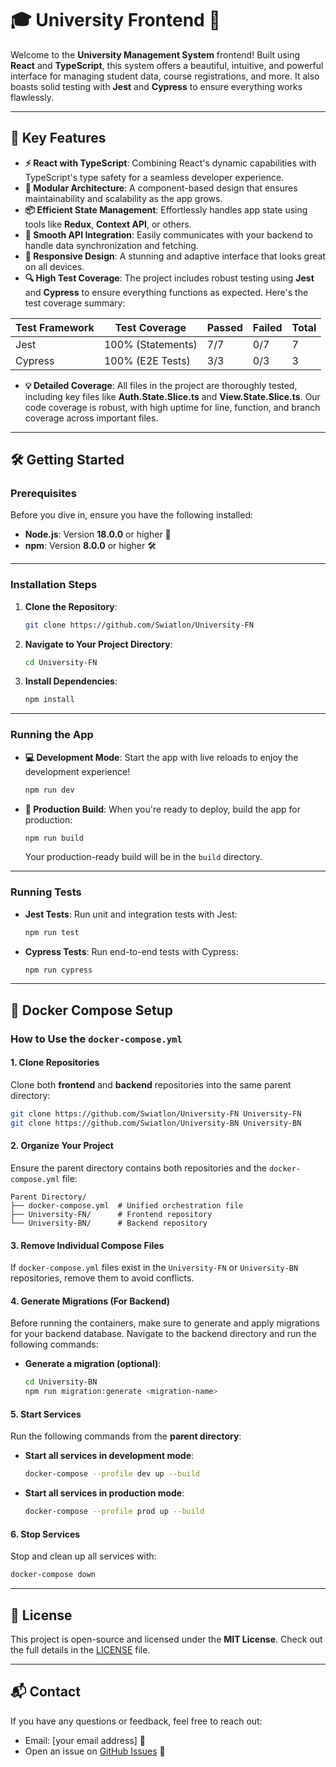 # 🎓 **University Frontend** 🌟

Welcome to the **University Management System** frontend! Built using **React** and **TypeScript**, this system offers a beautiful, intuitive, and powerful interface for managing student data, course registrations, and more. It also boasts solid testing with **Jest** and **Cypress** to ensure everything works flawlessly.

---

## 🚀 **Key Features**

- **⚡️ React with TypeScript**: Combining React's dynamic capabilities with TypeScript's type safety for a seamless developer experience.
- **🧩 Modular Architecture**: A component-based design that ensures maintainability and scalability as the app grows.
- **📦 Efficient State Management**: Effortlessly handles app state using tools like **Redux**, **Context API**, or others.
- **🔗 Smooth API Integration**: Easily communicates with your backend to handle data synchronization and fetching.
- **📱 Responsive Design**: A stunning and adaptive interface that looks great on all devices.
- **🔍 High Test Coverage**: The project includes robust testing using **Jest** and **Cypress** to ensure everything functions as expected. Here's the test coverage summary:

| **Test Framework** | **Test Coverage**    | **Passed** | **Failed** | **Total** |
|--------------------|----------------------|------------|------------|-----------|
| Jest               | 100% (Statements)    | 7/7        | 0/7        | 7         |
| Cypress            | 100% (E2E Tests)     | 3/3        | 0/3        | 3         |

- **💡 Detailed Coverage**: All files in the project are thoroughly tested, including key files like **Auth.State.Slice.ts** and **View.State.Slice.ts**. Our code coverage is robust, with high uptime for line, function, and branch coverage across important files.

---

## 🛠️ **Getting Started**

### **Prerequisites**

Before you dive in, ensure you have the following installed:

- **Node.js**: Version **18.0.0** or higher 🌱
- **npm**: Version **8.0.0** or higher 🛠️

---

### **Installation Steps**

1. **Clone the Repository**:
   ```bash
   git clone https://github.com/Swiatlon/University-FN
   ```

2. **Navigate to Your Project Directory**:
   ```bash
   cd University-FN
   ```

3. **Install Dependencies**:
   ```bash
   npm install
   ```

---

### **Running the App**

- **💻 Development Mode**:
   Start the app with live reloads to enjoy the development experience!
   ```bash
   npm run dev
   ```

- **🚀 Production Build**:
   When you're ready to deploy, build the app for production:
   ```bash
   npm run build
   ```
   Your production-ready build will be in the `build` directory.

---

### **Running Tests**

- **Jest Tests**: Run unit and integration tests with Jest:
   ```bash
   npm run test
   ```

- **Cypress Tests**: Run end-to-end tests with Cypress:
   ```bash
   npm run cypress
   ```

---

## 🧩 **Docker Compose Setup**

### How to Use the `docker-compose.yml`

#### 1. Clone Repositories

Clone both **frontend** and **backend** repositories into the same parent directory:

```bash
git clone https://github.com/Swiatlon/University-FN University-FN
git clone https://github.com/Swiatlon/University-BN University-BN
```

#### 2. Organize Your Project

Ensure the parent directory contains both repositories and the `docker-compose.yml` file:

```
Parent Directory/
├── docker-compose.yml  # Unified orchestration file
├── University-FN/      # Frontend repository
└── University-BN/      # Backend repository
```

#### 3. Remove Individual Compose Files

If `docker-compose.yml` files exist in the `University-FN` or `University-BN` repositories, remove them to avoid conflicts.

#### 4. Generate Migrations (For Backend)

Before running the containers, make sure to generate and apply migrations for your backend database. Navigate to the backend directory and run the following commands:

- **Generate a migration (optional)**:
  ```bash
  cd University-BN
  npm run migration:generate <migration-name>
  ```

#### 5. Start Services

Run the following commands from the **parent directory**:

- **Start all services in development mode**:
  ```bash
  docker-compose --profile dev up --build
  ```

- **Start all services in production mode**:
  ```bash
  docker-compose --profile prod up --build
  ```

#### 6. Stop Services

Stop and clean up all services with:

```bash
docker-compose down
```

---

## 📝 **License**

This project is open-source and licensed under the **MIT License**. Check out the full details in the [LICENSE](LICENSE) file.

---

## 📬 **Contact**

If you have any questions or feedback, feel free to reach out:

- Email: [your email address] 📧
- Open an issue on [GitHub Issues](https://github.com/Swiatlon/University-FN/issues) 💬